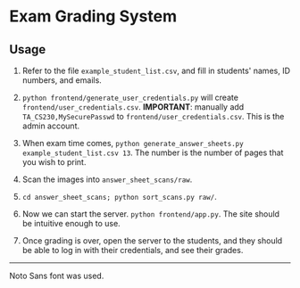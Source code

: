 # Exam Grading System

## Usage
1. Refer to the file `example_student_list.csv`, and fill in students' names, ID numbers, and emails.
2. `python frontend/generate_user_credentials.py` will create `frontend/user_credentials.csv`. 
**IMPORTANT**: manually add `TA_CS230,MySecurePasswd` to `frontend/user_credentials.csv`. This is the admin account.


3. When exam time comes, `python generate_answer_sheets.py example_student_list.csv 13`. The number is the number of pages that you wish to print.
4. Scan the images into `answer_sheet_scans/raw`. 
5. `cd answer_sheet_scans; python sort_scans.py raw/`.
6. Now we can start the server. `python frontend/app.py`. The site should be intuitive enough to use.
7. Once grading is over, open the server to the students, and they should be able to log in with their credentials, and see their grades.

---

Noto Sans font was used.